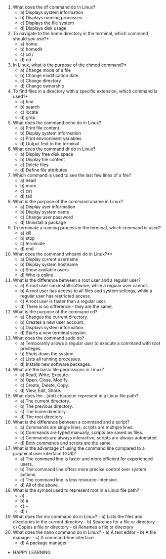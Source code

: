 1. What does the df command do in Linux?
   - a) Displays system information
   - b) Displays running processes
   - c) Displays the file system
   - d) Displays disk usage
2. To navigate to the home directory in the terminal, which command should you use?*
   - a) home
   - b) homedir
   - c) cd /
   - d) cd
3. In Linux, what is the purpose of the chmod command?*
   - a) Change mode of a file
   - b) Change modification date
   - c) Change directory
   - d) Change ownership
4. To find files in a directory with a specific extension, which command is used?*
    - a) find
    - b) search
    - c) locate
    - d) grep
5. What does the command echo do in Linux?
     - a) Print file content
     - b) Display system information
     - c) Print environment variables
     - d) Output text to the terminal
6. What does the command df do in Linux?
    - a) Display free disk space
    - b) Display file content
    - c) Delete files
    - d) Define file attributes
7. Which command is used to see the last few lines of a file?
    - a) head
    - b) more
    - c) cat
    - d) tail
8. What is the purpose of the command uname in Linux?
    - a) Display user information
    - b) Display system name
    - c) Change user password
    - d) Uninstall a package
9. To terminate a running process in the terminal, which command is used?
    - a) kill
    - b) stop
    - c) terminate
    - d) end
10. What does the command whoami do in Linux?**
    - a) Display current username
    - b) Display system hostname
    - c) Show available users
    - d) Who is online
11. What is the difference between a root user and a regular user?
    - a) A root user can install software, while a regular user cannot.
    - b) A root user has access to all files and system settings, while a regular user has restricted access.
    - c) A root user is faster than a regular user.
    - d) There is no difference - they are the same.
12. What is the purpose of the command cd?
     - a) Changes the current directory.
     - b) Creates a new user account.
     - c) Displays system information.
     - d) Starts a new terminal session.
13. What does the command sudo do?
     - a) Temporarily allows a regular user to execute a command with root privileges.
     - b) Shuts down the system.
     - c) Lists all running processes.
     - d) Installs new software packages.
14. What are the basic file permissions in Linux?
     - a) Read, Write, Execute.
     - b) Open, Close, Modify.
     - c) Create, Delete, Copy.
     - d) View, Edit, Share.
15. What does the . (dot) character represent in a Linux file path?
      - a) The current directory.
      - b) The previous directory.
      - c) The home directory.
      - d) The root directory.
16. What is the difference between a command and a script?
      - a) Commands are single lines, scripts are multiple lines.
      - b) Commands are typed manually, scripts are saved as files.
      - c) Commands are always interactive, scripts are always automated.
      - d) Both commands and scripts are the same.
17. What is the advantage of using the command line compared to a graphical user interface (GUI)?
      - a) The command line is faster and more efficient for experienced users.
      - b) The command line offers more precise control over system actions.
      - c) The command line is less resource-intensive.
      - d) All of the above.
18. What is the symbol used to represent root in a Linux file path?
       - a) .
       - b) #
       - c) ~
       - d) /
19. What does the mv command do in Linux?
        - a) Lists the files and directories in the current directory
        - b) Searches for a file or directory
        - c) Copies a file or directory
        - d) Renames a file or directory
20. What does the nano command do in Linux?
        - a) A text editor
        - b) A file manager
        - c) A command-line interface
       - d) A package manager
- HAPPY LEARNING